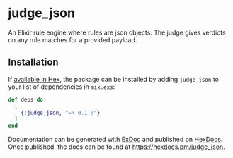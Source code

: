 # judge_json
An Elixir rule engine where rules are json objects. The judge gives verdicts on any rule matches for a provided payload.


## Installation

If [available in Hex](https://hex.pm/docs/publish), the package can be installed
by adding `judge_json` to your list of dependencies in `mix.exs`:

```elixir
def deps do
  [
    {:judge_json, "~> 0.1.0"}
  ]
end
```

Documentation can be generated with [ExDoc](https://github.com/elixir-lang/ex_doc)
and published on [HexDocs](https://hexdocs.pm). Once published, the docs can
be found at <https://hexdocs.pm/judge_json>.

